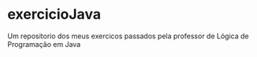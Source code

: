 # exercicioJava
 Um repositorio dos meus exercicos passados pela professor de Lógica de Programação em Java

